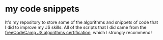 # my code snippets

It's my repository to store some of the algorithms and snippets of code that I did to improve my JS skills.
All of the scripts that I did came from the [freeCodeCamp JS algorithms certification](https://www.freecodecamp.org/learn/javascript-algorithms-and-data-structures/), which I strongly recommend!



